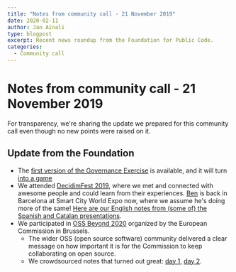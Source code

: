 ```yaml
---
title: "Notes from community call - 21 November 2019"
date: 2020-02-11
author: Jan Ainali
type: blogpost
excerpt: Recent news roundup from the Foundation for Public Code.
categories:
  - Community call
---
```


# Notes from community call - 21 November 2019

For transparency, we're sharing the update we prepared for this community call even though no new points were raised on it.

## Update from the Foundation

* The [first version of the Governance Exercise](https://about.publiccode.net/activities/workshops/governance-exercise.html) is available, and it will turn [into a game](https://github.com/publiccodenet/governance-game)
* We attended [DecidimFest 2019](https://meta.decidim.org/conferences/decidimfest19), where we met and connected with awesome people and could learn from their experiences. [Ben](https://publiccode.net/team/ben-cerveny.html) is back in Barcelona at Smart City World Expo now, where we assume he's doing more of the same! [Here are our English notes from (some of) the Spanish and Catalan presentations](https://hackmd.io/_hNC01HAT1-6Xr21HDsQRg).
* We participated in [OSS Beyond 2020](https://web.archive.org/web/20210103172000/https://ec.europa.eu/digital-single-market/en/news/workshop-about-future-open-source-software-and-open-source-hardware) organized by the European Commission in Brussels.
    * The wider OSS (open source software) community delivered a clear message on how important it is for the Commission to keep collaborating on open source.
    * We crowdsourced notes that turned out great: [day 1](https://hackmd.io/Z552wq0wT46zD7jibJj_Tg), [day 2](https://hackmd.io/OJwtL1gnScqLv8s4Zl45lA).
